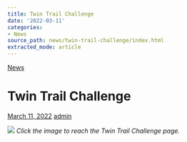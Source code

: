 ```yaml
---
title: Twin Trail Challenge
date: '2022-03-11'
categories:
- News
source_path: news/twin-trail-challenge/index.html
extracted_mode: article
---
```

[News](category/news/)

# Twin Trail Challenge

[March 11, 2022](news/twin-trail-challenge/) [admin](author/admin/)

[![](/assets/images/2022/03/Twin-Trail-banner-1024x999.jpg)](twin-trail-challenge/)
_Click the image to reach the Twin Trail Challenge page._

